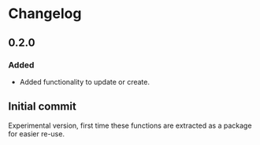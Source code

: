 # Changelog

## 0.2.0

### Added
- Added functionality to update or create.

## Initial commit

Experimental version, first time these functions are extracted as a package for easier re-use.
